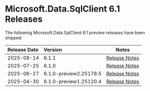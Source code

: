 # Microsoft.Data.SqlClient 6.1 Releases

The following Microsoft.Data.SqlClient 6.1 preview releases have been shipped:

| Release Date | Version | Notes |
| :-- | :-- | :--: |
| 2025-08-14 | 6.1.1 | [Release Notes](6.1.1.md) |
| 2025-07-25 | 6.1.0 | [Release Notes](6.1.0.md) |
| 2025-06-27 | 6.1.0-preview2.25178.5 | [Release Notes](6.1.0-preview2.md) |
| 2025-04-30 | 6.1.0-preview1.25120.4 | [Release Notes](6.1.0-preview1.md) |
